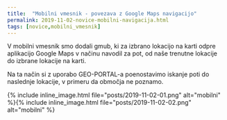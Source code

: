 ```yaml
---
title:  "Mobilni vmesnik - povezava z Google Maps navigacijo"
permalink: 2019-11-02-novice-mobilni-navigacija.html
tags: [novice,mobilni_vmesnik]
---
```


V mobilni vmesnik smo dodali gmub, ki za izbrano lokacijo na karti odpre aplikacijo Google Maps v načinu navodil za pot,
od naše trenutne lokacije do izbrane lokacije na karti.

Na ta način si z uporabo GEO-PORTAL-a poenostavimo iskanje poti do naslednje lokacije, v primeru da območja ne poznamo.

{% include inline_image.html file="posts/2019-11-02-01.png" alt="mobilni" %}{% include inline_image.html file="posts/2019-11-02-02.png" alt="mobilni" %}
